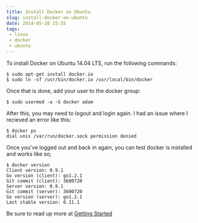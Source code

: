 ```yaml
---
title: Install Docker on Ubuntu
slug: install-docker-on-ubuntu
date: 2014-05-28 15:55
tags: 
 - linux
 - docker
 - ubuntu
---
```

To install Docker on Ubuntu 14.04 LTS, run the following commands:

    $ sudo apt-get install docker.io
    $ sudo ln -sf /usr/bin/docker.io /usr/local/bin/docker

Once that is done, add your user to the docker group:

    $ sudo usermod -a -G docker adam

After this, you may need to logout and login again. I had an issue where I recieved an error like this:

    $ docker ps
    dial unix /var/run/docker.sock permission denied

Once you've logged out and back in again, you can test docker is installed and works like so;

    $ docker version
    Client version: 0.9.1
    Go version (client): go1.2.1
    Git commit (client): 3600720
    Server version: 0.9.1
    Git commit (server): 3600720
    Go version (server): go1.2.1
    Last stable version: 0.11.1

Be sure to read up more at [Getting Started](https://www.docker.io/gettingstarted/)